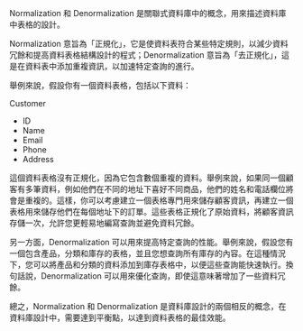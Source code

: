 

Normalization 和 Denormalization 是關聯式資料庫中的概念，用來描述資料庫中表格的設計。

Normalization 意旨為「正規化」，它是使資料表符合某些特定規則，以減少資料冗餘和提高資料表格結構設計的程式；Denormalization 意旨為「去正規化」，這是在資料表中添加重複資訊，以加速特定查詢的進行。

舉例來說，假設你有一個資料表格，包括以下資料：

Customer
- ID
- Name
- Email
- Phone
- Address

這個資料表格沒有正規化，因為它包含數個重複的資料。舉例來說，如果同一個顧客有多筆資料，例如他們在不同的地址下喜好不同商品，他們的姓名和電話欄位將會是重複的。這樣，你可以考慮建立一個表格專門用來儲存顧客資訊，再建立一個表格用來儲存他們在每個地址下的訂單。這些表格正規化了原始資料，將顧客資訊存儲一次，允許您更輕易地編寫查詢並避免資料冗餘。

另一方面，Denormalization 可以用來提高特定查詢的性能。舉例來說，假設您有一個包含產品，分類和庫存的表格，並且您想查詢所有庫存的內容。在這種情況下，您可以將產品和分類的資料添加到庫存表格中，以便這些查詢能快速執行。換句話說，Denormalization 可以用來優化查詢，即使這意味著增加了一些資料冗餘。

總之，Normalization 和 Denormalization 是資料庫設計的兩個相反的概念，在資料庫設計中，需要達到平衡點，以達到資料表格的最佳效能。